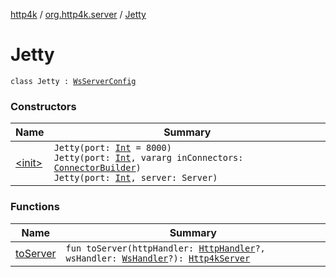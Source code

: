 [http4k](../../index.md) / [org.http4k.server](../index.md) / [Jetty](./index.md)

# Jetty

`class Jetty : `[`WsServerConfig`](../-ws-server-config/index.md)

### Constructors

| Name | Summary |
|---|---|
| [&lt;init&gt;](-init-.md) | `Jetty(port: `[`Int`](https://kotlinlang.org/api/latest/jvm/stdlib/kotlin/-int/index.html)` = 8000)`<br>`Jetty(port: `[`Int`](https://kotlinlang.org/api/latest/jvm/stdlib/kotlin/-int/index.html)`, vararg inConnectors: `[`ConnectorBuilder`](../-connector-builder.md)`)`<br>`Jetty(port: `[`Int`](https://kotlinlang.org/api/latest/jvm/stdlib/kotlin/-int/index.html)`, server: Server)` |

### Functions

| Name | Summary |
|---|---|
| [toServer](to-server.md) | `fun toServer(httpHandler: `[`HttpHandler`](../../org.http4k.core/-http-handler.md)`?, wsHandler: `[`WsHandler`](../../org.http4k.websocket/-ws-handler.md)`?): `[`Http4kServer`](../-http4k-server/index.md) |

